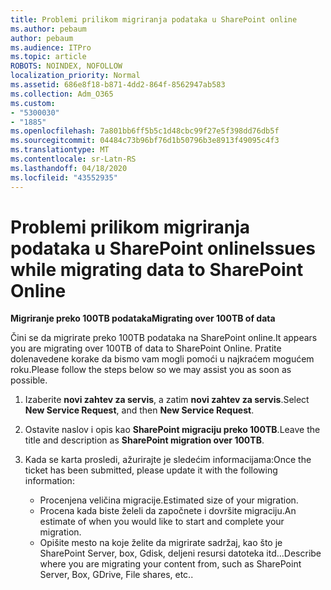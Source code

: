 ```yaml
---
title: Problemi prilikom migriranja podataka u SharePoint online
ms.author: pebaum
author: pebaum
ms.audience: ITPro
ms.topic: article
ROBOTS: NOINDEX, NOFOLLOW
localization_priority: Normal
ms.assetid: 686e8f18-b871-4dd2-864f-8562947ab583
ms.collection: Adm_O365
ms.custom:
- "5300030"
- "1885"
ms.openlocfilehash: 7a801bb6ff5b5c1d48cbc99f27e5f398dd76db5f
ms.sourcegitcommit: 04484c73b96bf76d1b50796b3e8913f49095c4f3
ms.translationtype: MT
ms.contentlocale: sr-Latn-RS
ms.lasthandoff: 04/18/2020
ms.locfileid: "43552935"
---
```

# <a name="issues-while-migrating-data-to-sharepoint-online"></a><span data-ttu-id="6f4b8-102">Problemi prilikom migriranja podataka u SharePoint online</span><span class="sxs-lookup"><span data-stu-id="6f4b8-102">Issues while migrating data to SharePoint Online</span></span>

<span data-ttu-id="6f4b8-103">**Migriranje preko 100TB podataka**</span><span class="sxs-lookup"><span data-stu-id="6f4b8-103">**Migrating over 100TB of data**</span></span>

<span data-ttu-id="6f4b8-104">Čini se da migrirate preko 100TB podataka na SharePoint online.</span><span class="sxs-lookup"><span data-stu-id="6f4b8-104">It appears you are migrating over 100TB of data to SharePoint Online.</span></span> <span data-ttu-id="6f4b8-105">Pratite dolenavedene korake da bismo vam mogli pomoći u najkraćem mogućem roku.</span><span class="sxs-lookup"><span data-stu-id="6f4b8-105">Please follow the steps below so we may assist you as soon as possible.</span></span> 

1. <span data-ttu-id="6f4b8-106">Izaberite **novi zahtev za servis**, a zatim **novi zahtev za servis**.</span><span class="sxs-lookup"><span data-stu-id="6f4b8-106">Select **New Service Request**, and then **New Service Request**.</span></span> 
2. <span data-ttu-id="6f4b8-107">Ostavite naslov i opis kao **SharePoint migraciju preko 100TB**.</span><span class="sxs-lookup"><span data-stu-id="6f4b8-107">Leave the title and description as **SharePoint migration over 100TB**.</span></span>
3. <span data-ttu-id="6f4b8-108">Kada se karta prosledi, ažurirajte je sledećim informacijama:</span><span class="sxs-lookup"><span data-stu-id="6f4b8-108">Once the ticket has been submitted, please update it with the following information:</span></span> 

    - <span data-ttu-id="6f4b8-109">Procenjena veličina migracije.</span><span class="sxs-lookup"><span data-stu-id="6f4b8-109">Estimated size of your migration.</span></span>
    - <span data-ttu-id="6f4b8-110">Procena kada biste želeli da započnete i dovršite migraciju.</span><span class="sxs-lookup"><span data-stu-id="6f4b8-110">An estimate of when you would like to start and complete your migration.</span></span>
    - <span data-ttu-id="6f4b8-111">Opišite mesto na koje želite da migrirate sadržaj, kao što je SharePoint Server, box, Gdisk, deljeni resursi datoteka itd...</span><span class="sxs-lookup"><span data-stu-id="6f4b8-111">Describe where you are migrating your content from, such as SharePoint Server, Box, GDrive, File shares, etc..</span></span>
